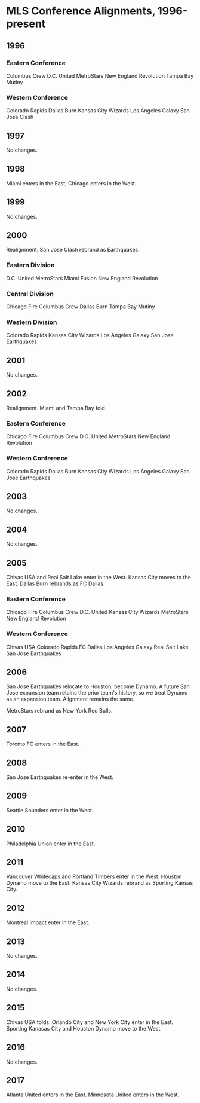 # MLS Conference Alignments, 1996-present

## 1996
### Eastern Conference
Columbus Crew
D.C. United
MetroStars
New England Revolution
Tampa Bay Mutiny

### Western Conference
Colorado Rapids
Dallas Burn
Kansas City Wizards
Los Angeles Galaxy
San Jose Clash

## 1997
No changes.

## 1998
Miami enters in the East; Chicago enters in the West.

## 1999
No changes.

## 2000
Realignment. San Jose Clash rebrand as Earthquakes.

### Eastern Division
D.C. United
MetroStars
Miami Fusion
New England Revolution

### Central Division
Chicago Fire
Columbus Crew
Dallas Burn
Tampa Bay Mutiny

### Western Division
Colorado Rapids
Kansas City Wizards
Los Angeles Galaxy
San Jose Earthquakes

## 2001
No changes.

## 2002
Realignment. Miami and Tampa Bay fold.

### Eastern Conference
Chicago Fire
Columbus Crew
D.C. United
MetroStars
New England Revolution

### Western Conference
Colorado Rapids
Dallas Burn
Kansas City Wizards
Los Angeles Galaxy
San Jose Earthquakes

## 2003
No changes.

## 2004
No changes.

## 2005
Chivas USA and Real Salt Lake enter in the West. Kansas City moves to the East.
Dallas Burn rebrands as FC Dallas.

### Eastern Conference
Chicago Fire
Columbus Crew
D.C. United
Kansas City Wizards
MetroStars
New England Revolution

### Western Conference
Chivas USA
Colorado Rapids
FC Dallas
Los Angeles Galaxy
Real Salt Lake
San Jose Earthquakes

## 2006
San Jose Earthquakes relocate to Houston; become Dynamo. A future San Jose
expansion team retains the prior team's history, so we treat Dynamo as an
expansion team. Alignment remains the same.

MetroStars rebrand as New York Red Bulls.

## 2007
Toronto FC enters in the East.

## 2008
San Jose Earthquakes re-enter in the West.

## 2009
Seattle Sounders enter in the West.

## 2010
Philadelphia Union enter in the East.

## 2011
Vancouver Whitecaps and Portland Timbers enter in the West. Houston Dynamo
move to the East. Kansas City Wizards rebrand as Sporting Kansas City.

## 2012
Montreal Impact enter in the East.

## 2013
No changes.

## 2014
No changes.

## 2015
Chivas USA folds. Orlando City and New York City enter in the East. Sporting
Kanasas City and Houston Dynamo move to the West.

## 2016
No changes.

## 2017
Atlanta United enters in the East. Minnesota United enters in the West.
